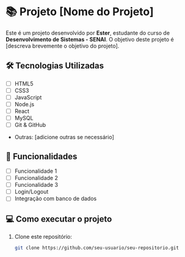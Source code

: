 # 📚 Projeto [Nome do Projeto]

Este é um projeto desenvolvido por **Ester**, estudante do curso de **Desenvolvimento de Sistemas - SENAI**. O objetivo deste projeto é [descreva brevemente o objetivo do projeto].

## 🛠️ Tecnologias Utilizadas

- [ ] HTML5  
- [ ] CSS3  
- [ ] JavaScript  
- [ ] Node.js  
- [ ] React  
- [ ] MySQL  
- [ ] Git & GitHub  
- Outras: [adicione outras se necessário]

## 🚀 Funcionalidades

- [ ] Funcionalidade 1  
- [ ] Funcionalidade 2  
- [ ] Funcionalidade 3  
- [ ] Login/Logout  
- [ ] Integração com banco de dados  

## 💻 Como executar o projeto

1. Clone este repositório:
   ```bash
   git clone https://github.com/seu-usuario/seu-repositorio.git
